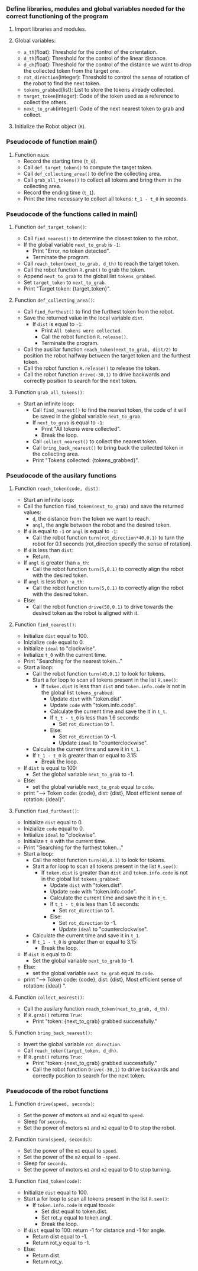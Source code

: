 ### Define libraries, modules and global variables needed for the correct functioning of the program

1. Import libraries and modules.

2. Global variables:
   - `a_th`(float): Threshold for the control of the orientation.
   - `d_th`(float): Threshold for the control of the linear distance.
   - `d_dh`(float): Threshold for the control of the distance we want to drop the collected token from the target one.
   - `rot_direction`(integer): Threshold to control the sense of rotation of the robot to find the next token.
   - `tokens_grabbed`(list): List to store the tokens already collected. 
   - `target_token`(integer): Code of the token used as a reference to collect the others. 
   - `next_to_grab`(integer): Code of the next nearest token to grab and collect.

3. Initialize the Robot object (`R`).

### Pseudocode of function main()

1. Function `main`:
   - Record the starting time (`t_0`).
   - Call `def_target_token()` to compute the target token.
   - Call `def_collecting_area()` to define the collecting area.
   - Call `grab_all_tokens()` to collect all tokens and bring them in the collecting area.
   - Record the ending time (`t_1`).
   - Print the time necessary to collect all tokens: `t_1 - t_0` in seconds.

### Pseudocode of the functions called in main()    

1. Function `def_target_token()`:
   - Call `find_nearest()` to determine the closest token to the robot.
   - If the global variable `next_to_grab` is `-1`:
      - Print "Error, no token detected".
      - Terminate the program.
   - Call `reach_token(next_to_grab, d_th)` to reach the target token.
   - Call the robot function `R.grab()` to grab the token.
   - Append `next_to_grab` to the global list `tokens_grabbed`.
   - Set `target_token` to `next_to_grab`.
   - Print "Target token: {target_token}".

2. Function `def_collecting_area()`:   
   - Call `find_furthest()` to find the furthest token from the robot.
   - Save the returned value in the local variable `dist`.
      - If `dist` is equal to `-1`:
         - Print `All tokens were collected`.
         - Call the robot function `R.release()`.
         - Terminate the program.
   - Call the ausiliar function `reach_token(next_to_grab, dist/2)` to position the robot halfway between the target token and the furthest token.
   - Call the robot function `R.release()` to release the token.
   - Call the robot function `drive(-30,1)` to drive backwards and correctly position to search for the next token.

3. Function `grab_all_tokens()`:
   - Start an infinite loop:
      - Call `find_nearest()` to find the nearest token, the code of it will be saved in the global variable `next_to_grab`.
      - If `next_to_grab` is equal to `-1`:
         - Print "All tokens were collected".
         - Break the loop.
      - Call `collect_nearest()` to collect the nearest token.
      - Call `bring_back_nearest()` to bring back the collected token in the collecting area.
      - Print "Tokens collected: {tokens_grabbed}".

### Pseudocode of the ausilary functions

1. Function `reach_token(code, dist)`:
   - Start an infinite loop:
   - Call the function `find_token(next_to_grab)` and save the returned values:
      - `d`, the distance from the token we want to reach.
      - `angl`, the angle between the robot and the desired token.
   - If `d` is equal to `-1` or `angl` is equal to `-1`:
      - Call the robot function `turn(rot_direction*40,0.1)` to turn the robot for 0.1 seconds (rot_direction specify the sense of rotation).
   - If `d` is less than `dist`:
      - Return.
   - If `angl` is greater than `a_th`:
      - Call the robot function `turn(5,0.1)` to correctly align the robot with the desired token.
   - If `angl` is less than -`a_th`:
      - Call the robot function `turn(5,0.1)` to correctly align the robot with the desired token.
   - Else:
      - Call the robot function `drive(50,0.1)` to drive towards the desired token as the robot is aligned with it.

2. Function `find_nearest()`:
   - Initialize `dist` equal to 100.
   - Inizialize `code` equal to 0.
   - Initialize `ideal` to "clockwise".
   - Initialize `t_0` with the current time.
   - Print "Searching for the nearest token..."
   - Start a loop:
      - Call the robot function `turn(40,0.1)` to look for tokens.
      - Start a for loop to scan all tokens present in the list `R.see()`:
         - If `token.dist` is less than `dist` and `token.info.code` is not in the global list `tokens_grabbed`:
            - Update `dist` with "token.dist".
            - Update `code` with "token.info.code".
            - Calculate the current time and save the it in `t_t`.
            - If `t_t - t_0` is less than 1.6 seconds:
               - Set `rot_direction` to 1.
            - Else:
               - Set `rot_direction` to -1.
               - Update `ideal` to "counterclockwise".
      - Calculate the current time and save it in `t_1`.
      - If `t_1 - t_0` is greater than or equal to 3.15:
         - Break the loop.
   - If `dist` is equal to 100:
      - Set the global variable `next_to_grab` to -1.
   - Else:
      - set the global variable `next_to_grab` equal to `code`.
   - print "--> Token code: {code}, dist: {dist}, Most efficient sense of rotation: {ideal}".

3. Function `find_furthest()`:
   - Initialize `dist` equal to 0.
   - Inizialize `code` equal to 0.
   - Initialize `ideal` to "clockwise".
   - Initialize `t_0` with the current time.
   - Print "Searching for the furthest token..."
   - Start a loop:
      - Call the robot function `turn(40,0.1)` to look for tokens.
      - Start a for loop to scan all tokens present in the list `R.see()`:
         - If `token.dist` is greater than `dist` and `token.info.code` is not in the global list `tokens_grabbed`:
            - Update `dist` with "token.dist".
            - Update `code` with "token.info.code".
            - Calculate the current time and save the it in `t_t`.
            - If `t_t - t_0` is less than 1.6 seconds:
               - Set `rot_direction` to 1.
            - Else:
               - Set `rot_direction` to -1.
               - Update `ideal` to "counterclockwise".
      - Calculate the current time and save it in `t_1`.
      - If `t_1 - t_0` is greater than or equal to 3.15:
         - Break the loop.
   - If `dist` is equal to 0:
      - Set the global variable `next_to_grab` to -1.
   - Else:
      - set the global variable `next_to_grab` equal to `code`.
   - print "--> Token code: {code}, dist: {dist}, Most efficient sense of rotation: {ideal} ".

4. Function `collect_nearest()`:
   - Call the ausilary function `reach_token(next_to_grab, d_th)`.
   - If `R.grab()` returns `True`:
      - Print "token: {next_to_grab} grabbed successfully."

5. Function `bring_back_nearest()`:
   - Invert the global variable `rot_direction`.
   - Call `reach_token(target_token, d_dh)`.
   - If `R.grab()` returns `True`:
      - Print "token: {next_to_grab} grabbed successfully."
      - Call the robot function `Drive(-30,1)` to drive backwards and correctly position to search for the next token. 

### Pseudocode of the robot functions

1. Function `drive(speed, seconds)`:
   - Set the power of motors `m1` and `m2` equal to `speed`.
   - Sleep for `seconds`.
   - Set the power of motors `m1` and `m2` equal to 0 to stop the robot.

2. Function `turn(speed, seconds)`:
   - Set the power of the `m1` equal to `speed`.
   - Set the power of the `m2` equal to `-speed`.
   - Sleep for `seconds`.
   - Set the power of motors `m1` and `m2` equal to 0 to stop turning.

3. Function `find_token(code)`:
   - Initialize `dist` equal to 100.
   - Start a for loop to scan all tokens present in the list `R.see()`:
      - If `token.info.code` is equal to`code`:
         - Set dist equal to token.dist.
         - Set rot_y equal to token.angl.
         - Break the loop.
   - If `dist` equal to 100: return -1 for distance and -1 for angle.
      - Return dist equal to -1.
      - Return rot_y equal to -1.
   - Else:
      - Return dist.
      - Return rot_y.